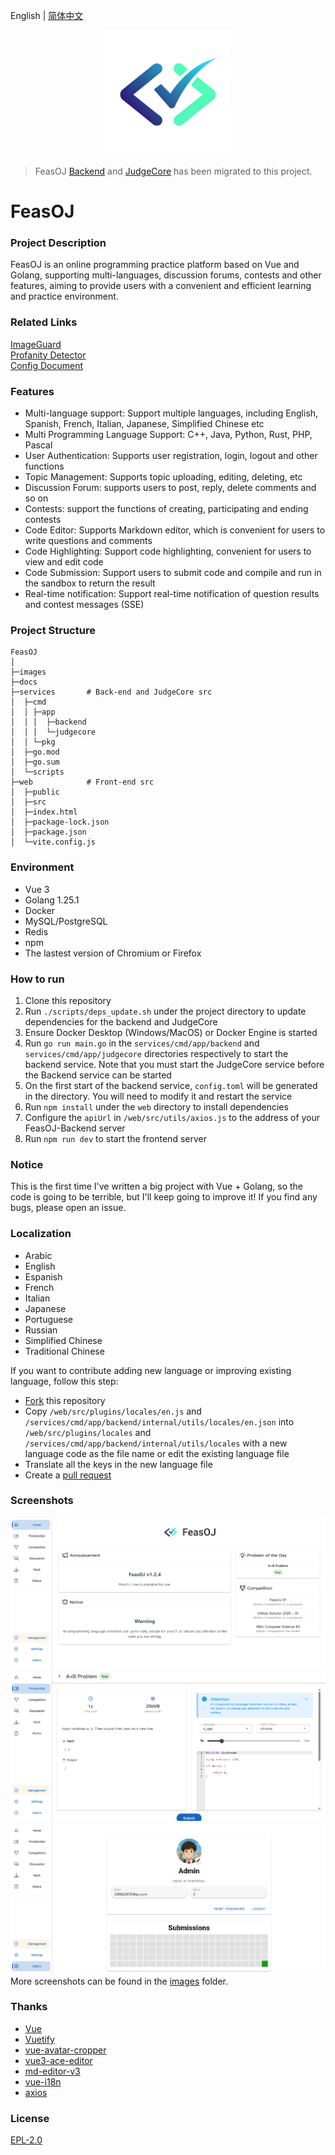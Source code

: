 English | [简体中文](README_CN.md)
<p align="center">
    <a href="https://github.com/LanceHuang245/FeasOJ">
        <img src="images/logo.png" height="200"/>
    </a>
</p>

> FeasOJ [Backend](https://github.com/LanceHuang245/FeasOJ-Backend) and [JudgeCore](https://github.com/LanceHuang245/FeasOJ-JudgeCore) has been migrated to this project.

# FeasOJ
### Project Description
FeasOJ is an online programming practice platform based on Vue and Golang, supporting multi-languages, discussion forums, contests and other features, aiming to provide users with a convenient and efficient learning and practice environment.

### Related Links
[ImageGuard](https://github.com/LanceHuang245/ImageGuard)\
[Profanity Detector](https://github.com/LanceHuang245/ProfanityDetector)\
[Config Document](/docs/CONFIG_README_EN.md)

### Features
- Multi-language support: Support multiple languages, including English, Spanish, French, Italian, Japanese, Simplified Chinese etc
- Multi Programming Language Support: C++, Java, Python, Rust, PHP, Pascal
- User Authentication: Supports user registration, login, logout and other functions
- Topic Management: Supports topic uploading, editing, deleting, etc
- Discussion Forum: supports users to post, reply, delete comments and so on
- Contests: support the functions of creating, participating and ending contests
- Code Editor: Supports Markdown editor, which is convenient for users to write questions and comments
- Code Highlighting: Support code highlighting, convenient for users to view and edit code
- Code Submission: Support users to submit code and compile and run in the sandbox to return the result
- Real-time notification: Support real-time notification of question results and contest messages (SSE)

### Project Structure
```
FeasOJ
│ 
├─images
├─docs
├─services       # Back-end and JudgeCore src
│  ├─cmd
│  │ ├─app
│  │ │  ├─backend
│  │ │  └─judgecore
│  │ └─pkg
│  ├─go.mod
│  ├─go.sum
│  └─scripts
├─web            # Front-end src
│  ├─public
│  ├─src
│  ├─index.html
│  ├─package-lock.json
│  ├─package.json
│  └─vite.config.js
```

### Environment
- Vue 3
- Golang 1.25.1
- Docker
- MySQL/PostgreSQL
- Redis
- npm
- The lastest version of Chromium or Firefox

### How to run
1. Clone this repository
2. Run `./scripts/deps_update.sh` under the project directory to update dependencies for the backend and JudgeCore
3. Ensure Docker Desktop (Windows/MacOS) or Docker Engine is started
4. Run `go run main.go` in the `services/cmd/app/backend` and `services/cmd/app/judgecore` directories respectively to start the backend service. Note that you must start the JudgeCore service before the Backend service can be started
5. On the first start of the backend service, `config.toml` will be generated in the directory. You will need to modify it and restart the service
6. Run `npm install` under the `web` directory to install dependencies
7. Configure the `apiUrl` in `/web/src/utils/axios.js` to the address of your FeasOJ-Backend server
8. Run `npm run dev` to start the frontend server

### Notice
This is the first time I've written a big project with Vue + Golang, so the code is going to be terrible, but I'll keep going to improve it!
If you find any bugs, please open an issue.

### Localization
- Arabic
- English
- Espanish
- French
- Italian
- Japanese
- Portuguese
- Russian
- Simplified Chinese
- Traditional Chinese

If you want to contribute adding new language or improving existing language, follow this step:
- [Fork](https://github.com/LanceHuang245/FeasOJ/fork) this repository
- Copy `/web/src/plugins/locales/en.js` and `/services/cmd/app/backend/internal/utils/locales/en.json` into `/web/src/plugins/locales` and `/services/cmd/app/backend/internal/utils/locales` with a new language code as the file name or edit the existing language file
- Translate all the keys in the new language file
- Create a [pull request](https://github.com/LanceHuang245/FeasOJ/pulls)

### Screenshots
![Main](/images/Main.png)
![Problem](/images/Problem.png)
![Profile](/images/Profile.png)
More screenshots can be found in the [images](/images) folder.

### Thanks
- [Vue](https://github.com/vuejs/vue)
- [Vuetify](https://github.com/vuetifyjs/vuetify)
- [vue-avatar-cropper](https://github.com/overtrue/vue-avatar-cropper)
- [vue3-ace-editor](https://github.com/CarterLi/vue3-ace-editor)
- [md-editor-v3](https://github.com/imzbf/md-editor-v3)
- [vue-i18n](https://github.com/intlify/vue-i18n)
- [axios](https://github.com/axios/axios)

### License
[EPL-2.0](LICENSE)
